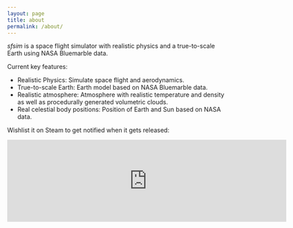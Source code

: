 ```yaml
---
layout: page
title: about
permalink: /about/
---
```


*sfsim* is a space flight simulator with realistic physics and a true-to-scale Earth using NASA Bluemarble data.

Current key features:
* Realistic Physics: Simulate space flight and aerodynamics.
* True-to-scale Earth: Earth model based on NASA Bluemarble data.
* Realistic atmosphere: Atmosphere with realistic temperature and density as well as procedurally generated volumetric clouds.
* Real celestial body positions: Position of Earth and Sun based on NASA data.

Wishlist it on Steam to get notified when it gets released:

<iframe src="https://store.steampowered.com/widget/3687560/" frameborder="0" width="646" height="190"></iframe>
